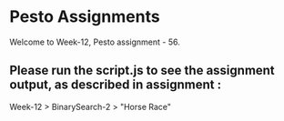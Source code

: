 # Pesto Assignments  

Welcome to Week-12, Pesto assignment - 56.

## Please run the script.js to see the assignment output, as described in assignment :
Week-12 > BinarySearch-2 > "Horse Race"